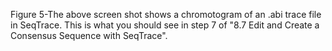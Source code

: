 Figure 5-The above screen shot shows a chromotogram of an .abi trace file in SeqTrace. This is what you should see in step 7 of "8.7 Edit and Create a Consensus Sequence with SeqTrace".